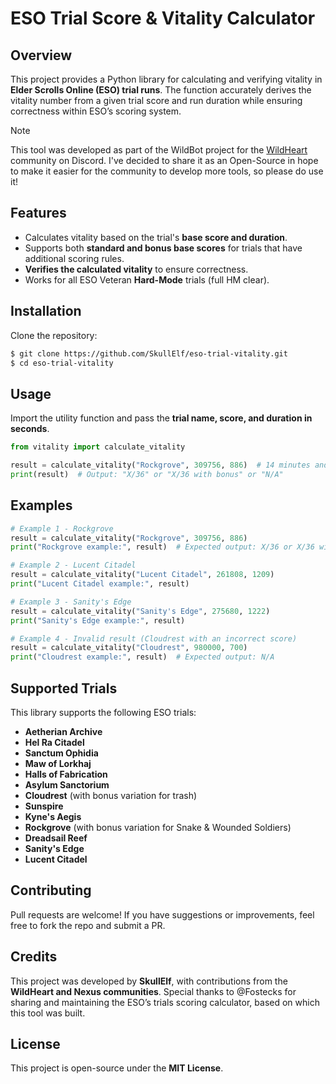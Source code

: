 # ESO Trial Score & Vitality Calculator

## Overview
This project provides a Python library for calculating and verifying vitality in **Elder Scrolls Online (ESO) trial runs**. The function accurately derives the vitality number from a given trial score and run duration while ensuring correctness within ESO’s scoring system.
> [!NOTE]
> This tool was developed as part of the WildBot project for the [WildHeart](https://discord.gg/WildHeart) community on Discord.
> I've decided to share it as an Open-Source in hope to make it easier for the community to develop more tools, so please do use it!

## Features
- Calculates vitality based on the trial's **base score and duration**.
- Supports both **standard and bonus base scores** for trials that have additional scoring rules.
- **Verifies the calculated vitality** to ensure correctness.
- Works for all ESO Veteran **Hard-Mode** trials (full HM clear).

## Installation
Clone the repository:
```sh
$ git clone https://github.com/SkullElf/eso-trial-vitality.git
$ cd eso-trial-vitality
```

## Usage
Import the utility function and pass the **trial name, score, and duration in seconds**.

```python
from vitality import calculate_vitality

result = calculate_vitality("Rockgrove", 309756, 886)  # 14 minutes and 46 seconds
print(result)  # Output: "X/36" or "X/36 with bonus" or "N/A"
```

## Examples
```python
# Example 1 - Rockgrove
result = calculate_vitality("Rockgrove", 309756, 886)
print("Rockgrove example:", result)  # Expected output: X/36 or X/36 with bonus

# Example 2 - Lucent Citadel
result = calculate_vitality("Lucent Citadel", 261808, 1209)
print("Lucent Citadel example:", result)

# Example 3 - Sanity's Edge
result = calculate_vitality("Sanity's Edge", 275680, 1222)
print("Sanity's Edge example:", result)

# Example 4 - Invalid result (Cloudrest with an incorrect score)
result = calculate_vitality("Cloudrest", 980000, 700)
print("Cloudrest example:", result)  # Expected output: N/A
```

## Supported Trials
This library supports the following ESO trials:
- **Aetherian Archive**
- **Hel Ra Citadel**
- **Sanctum Ophidia**
- **Maw of Lorkhaj**
- **Halls of Fabrication**
- **Asylum Sanctorium**
- **Cloudrest** (with bonus variation for trash)
- **Sunspire**
- **Kyne's Aegis**
- **Rockgrove** (with bonus variation for Snake & Wounded Soldiers)
- **Dreadsail Reef**
- **Sanity's Edge**
- **Lucent Citadel**

## Contributing
Pull requests are welcome! If you have suggestions or improvements, feel free to fork the repo and submit a PR.

## Credits
This project was developed by **SkullElf**, with contributions from the **WildHeart and Nexus communities**. Special thanks to @Fostecks for sharing and maintaining the ESO’s trials scoring calculator, based on which this tool was built.

## License
This project is open-source under the **MIT License**.

